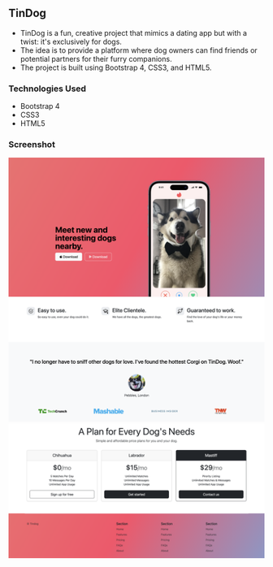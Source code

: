 ## TinDog

- TinDog is a fun, creative project that mimics a dating app but with a twist: it's exclusively for dogs. 
- The idea is to provide a platform where dog owners can find friends or potential partners for their furry companions.
- The project is built using Bootstrap 4, CSS3, and HTML5.

### Technologies Used

- Bootstrap 4
- CSS3
- HTML5

### Screenshot
<img src="./screenshots/demo1.png" width="800"/>
<img src="./screenshots/demo2.png" width="800"/>
<img src="./screenshots/demo3.png" width="800"/>